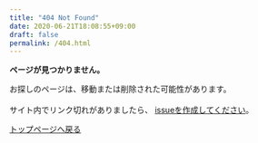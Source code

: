 ```yaml
---
title: "404 Not Found"
date: 2020-06-21T18:08:55+09:00
draft: false
permalink: /404.html
---
```


**ページが見つかりません。**

お探しのページは、移動または削除された可能性があります。<br>  
サイト内でリンク切れがありましたら、
[issueを作成してください](https://github.com/terminal98/doc.t98.info/issues/new?labels=bug)。

[トップページへ戻る](/)
